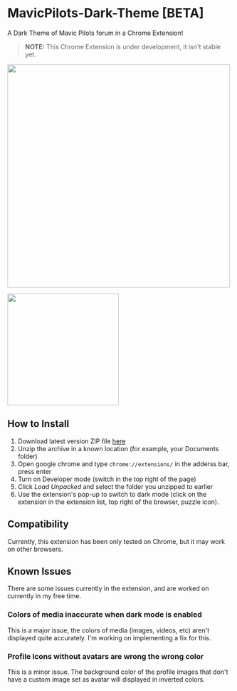 # MavicPilots-Dark-Theme [BETA]

 A Dark Theme of Mavic Pilots forum in a Chrome Extension!
 
 > **NOTE:** This Chrome Extension is under development, it isn't stable yet.

<img src="https://user-images.githubusercontent.com/54041533/209441427-86550f1b-4b24-4922-9d5c-02af05641f3b.png" width=500x></img>

<img src="https://user-images.githubusercontent.com/54041533/209441472-cd28f0c5-f661-4326-89a6-87c2b735e461.png" width=250px></img>


## How to Install

1. Download latest version ZIP file <a href="https://github.com/YarostheLaunchpadder/MissionPlanner-to-Litchi/archive/refs/heads/main.zip">here</a>
2. Unzip the archive in a known location (for example, your Documents folder)
3. Open google chrome and type `chrome://extensions/` in the adderss bar, press enter
4. Turn on Developer mode (switch in the top right of the page)
5. Click *Load Unpacked* and select the folder you unzipped to earlier
6. Use the extension's pop-up to switch to dark mode (click on the extension in the extension list, top right of the browser, puzzle icon).

## Compatibility

Currently, this extension has been only tested on Chrome, but it may work on other browsers. 

## Known Issues

There are some issues currently in the extension, and are worked on currently in my free time.

### Colors of media inaccurate when dark mode is enabled

This is a major issue, the colors of media (images, videos, etc) aren't displayed quite accurately. I'm working on implementing a fix for this.

### Profile Icons without avatars are wrong the wrong color

This is a minor issue. The background color of the profile images that don't have a custom image set as avatar will displayed in inverted colors.
